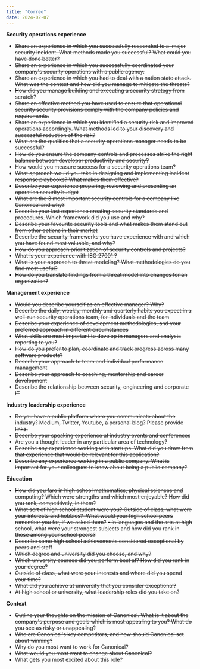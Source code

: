 ```yaml
---
title: "Correo"
date: 2024-02-07
---
```


**Security operations experience**

- ~~Share an experience in which you successfully responded to a  major security incident. What methods made you successful? What could you have done better?~~
- ~~Share an experience in which you successfully coordinated your company's security operations with a public agency.~~
- ~~Share an experience in which you had to deal with a nation state attack. What was the context and how did you manage to mitigate the threats?~~
- ~~How did you manage building and executing a security strategy from scratch?~~
- ~~Share an effective method you have used to ensure that operational security security provisions comply with the company policies and requirements.~~
- ~~Share an experience in which you identified a security risk and improved operations accordingly. What methods led to your discovery and successful reduction of the risk?~~
- ~~What are the qualities that a security operations manager needs to be successful?~~
- ~~How do you ensure the company controls and processes strike the right balance between developer productivity and security?~~
- ~~How would you measure success for a security operations team?~~
- ~~What approach would you take in designing and implementing incident response playbooks? What makes them effective?~~
- ~~Describe your experience preparing, reviewing and presenting an operation security budget~~
- ~~What are the 3 most important security controls for a company like Canonical and why?~~
- ~~Describe your last experience creating security standards and procedures. Which framework did you use and why?~~
- ~~Describe your favourite security tools and what makes them stand out from other options in their market~~
- ~~Describe the security frameworks you have experience with and which you have found most valuable, and why?~~
- ~~How do you approach prioritization of security controls and projects?~~
- ~~What is your experience with ISO 27001 ?~~
- ~~What is your approach to threat modeling? What methodologies do you find most useful?~~
- ~~How do you translate findings from a threat model into changes for an organization?~~

**Management experience**

- ~~Would you describe yourself as an effective manager? Why?~~
- ~~Describe the daily, weekly, monthly and quarterly habits you expect in a well-run security operations team, for individuals and the team~~
- ~~Describe your experience of development methodologies, and your preferred approach in different circumstances~~
- ~~What skills are most important to develop in managers and analysts reporting to you?~~
- ~~How do you prefer to plan, coordinate and track progress across many software products?~~
- ~~Describe your approach to team and individual performance management~~
- ~~Describe your approach to coaching, mentorship and career development~~
- ~~Describe the relationship between security, engineering and corporate IT~~

**Industry leadership experience**

- ~~Do you have a public platform where you communicate about the industry? Medium, Twitter, Youtube, a personal blog? Please provide links.~~
- ~~Describe your speaking experience at industry events and conferences~~
- ~~Are you a thought leader in any particular area of technology?~~
- ~~Describe any experience working with startups. What did you draw from that experience that would be relevant for this application?~~
- ~~Describe any experience working in a public company. What is important for your colleagues to know about being a public company?~~

**Education**

- ~~How did you fare in high school mathematics, physical sciences and computing? Which were strengths and which most enjoyable? How did you rank, competitively, in them?~~
- ~~What sort of high school student were you? Outside of class, what were your interests and hobbies?  What would your high school peers remember you for, if we asked them?~~
~~- In languages and the arts at high school, what were your strongest subjects and how did you rank in those among your school peers?~~
- ~~Describe some high school achievements considered exceptional by peers and staff~~
- ~~Which degree and university did you choose, and why?~~
- ~~Which university courses did you perform best at? How did you rank in your degree?~~
- ~~Outside of class, what were your interests and where did you spend your time?~~
- ~~What did you achieve at university that you consider exceptional?~~
- ~~At high school or university, what leadership roles did you take on?~~

**Context**

- ~~Outline your thoughts on the mission of Canonical. What is it about the company's purpose and goals which is most appealing to you? What do you see as risky or unappealing?~~
- ~~Who are Canonical's key competitors, and how should Canonical set about winning?~~
- ~~Why do you most want to work for Canonical?~~
- ~~What would you most want to change about Canonical?~~
- What gets you most excited about this role?